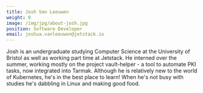 ```yaml
---
title: Josh Van Leeuwen
weight: 9
image: /img/jpg/about-josh.jpg
position: Software Developer
email: joshua.vanleeuwen@jetstack.io
---
```

Josh is an undergraduate studying Computer Science at the University of Bristol as well as working part time at Jetstack. He interned over the summer, working mostly on the project vault-helper - a tool to automate PKI tasks, now integrated into Tarmak. Although he is relatively new to the world of Kubernetes, he's in the best place to learn! When he's not busy with studies he's dabbling in Linux and making good food.
